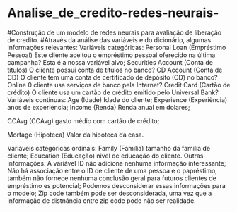 # Analise_de_credito-redes-neurais-

#Construção de um modelo de redes neurais para avaliação de liberação de credito.
#Através da análise das variáveis e do dicionário, algumas informações relevantes:
Variáveis categóricas:
Personal Loan (Empréstimo Pessoal) Este cliente aceitou o empréstimo pessoal oferecido na última campanha? Esta é a nossa variável alvo;
Securities Account (Conta de títulos) O cliente possui conta de títulos no banco?
CD Account (Conta de CD) O cliente tem uma conta de certificado de depósito (CD) no banco?
Online 0 cliente usa serviços de banco pela Internet?
Credit Card (Cartão de crédito) O cliente usa um cartão de crédito emitido pelo Universal Bank?
Variáveis continuas:
Age (Idade) Idade do cliente;
Experience (Experiència) anos de experiència;
Income (Renda) Renda anual em dolares;

CCAvg (CCAvg) gasto médio com cartão de crédito;

Mortage (Hipoteca) Valor da hipoteca da casa.

Variáveis categóricas ordinais:
Family (Familia) tamanho da familia de cliente;
Education (Educação) nivel de educação do cliente.
Outras informações:
A variável ID não adiciona nenhuma informação interessante;
Não há associação entre o ID de cliente de uma pessoa e o papréstimo, também não fornece nenhuma conclusão geral para futuros clientes de empréstimo es potencial;
Podemos desconsiderar essas informações para o modelo;
Zip code também pode ser desconsiderada, uma vez que a informação de distnância entre zip code pode não ser realidade.
